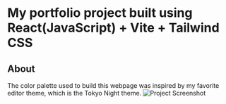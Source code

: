 # My portfolio project built using React(JavaScript) + Vite + Tailwind CSS
## About
The color palette used to build this webpage was inspired by my favorite editor theme, which is the Tokyo Night theme.
![Project Screenshot](/TokyoNightPalette.png)
